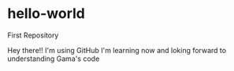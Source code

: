 # hello-world
First Repository

Hey there!! I'm using GitHub
I'm learning now and loking forward to understanding Gama's code
